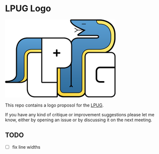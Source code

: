# LPUG Logo

![LPUG Logo](LPUG-Logo-preview.png)

This repo contains a logo proposol for the [LPUG](http://www.python-academy.de/User-Group/).

If you have any kind of critique or improvement suggestions please let me know, either by opening an issue or by discussing it on the next meeting.

## TODO

- [ ] fix line widths

